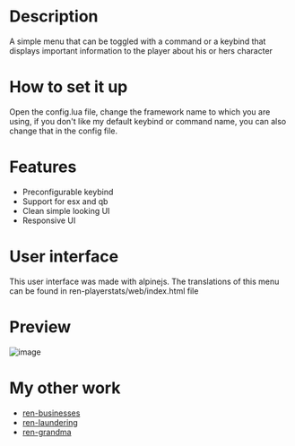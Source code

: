 # Description
A  simple menu that can be toggled with a command or a keybind that displays important information to the player about his or hers character

# How to set it up
Open the config.lua file, change the framework name to which you are using, if you don't like my default keybind or command name, you can also change that in the config file.

# Features
- Preconfigurable keybind
- Support for esx and qb
- Clean simple looking UI
- Responsive UI

# User interface
This user interface was made with alpinejs. The translations of this menu can be found in ren-playerstats/web/index.html file

# Preview

![image](https://github.com/Rencikas/ren-playerstats/assets/85559163/b9274dce-a327-4314-87dc-2aabdeab8f07)

# My other work
- [ren-businesses](https://github.com/Rencikas/ren-businesses)
- [ren-laundering](https://github.com/Rencikas/ren-laundering)
- [ren-grandma](https://github.com/Rencikas/ren-grandma)
